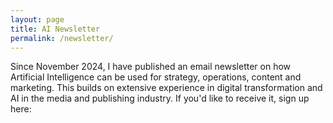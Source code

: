 ```yaml
---
layout: page
title: AI Newsletter
permalink: /newsletter/
---
```


Since November 2024, I have published an email newsletter on how Artificial Intelligence can be used for strategy, operations, content and marketing. This builds on extensive experience in digital transformation and AI in the media and publishing industry. If you'd like to receive it, sign up here: 

<script async data-uid="621c3d97eb" src="https://outside-context.kit.com/621c3d97eb/index.js"></script>
